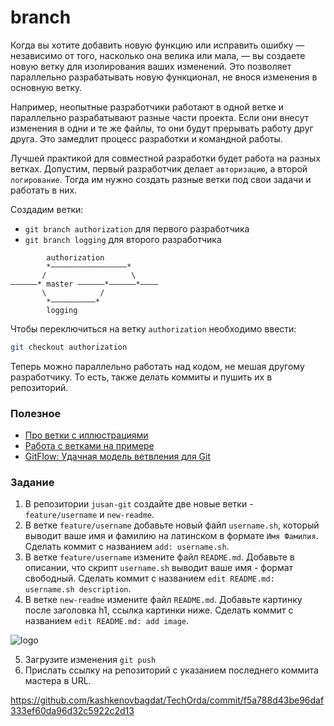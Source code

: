 # branch

Когда вы хотите добавить новую функцию или исправить ошибку — независимо от того, насколько она велика или мала, — вы создаете новую ветку для изолирования ваших изменений. Это позволяет параллельно разрабатывать новую функционал, не внося изменения в основную ветку.

Например, неопытные разработчики работают в одной ветке и параллельно разрабатывают разные части проекта. Если они внесут изменения в одни и те же файлы, то они будут прерывать работу друг друга. Это замедлит процесс разработки и командной работы.

Лучшей практикой для совместной разработки будет работа на разных ветках. Допустим, первый разработчик делает `авторизацию`, а второй `логирование`. Тогда им нужно создать разные ветки под свои задачи и работать в них.

Cоздадим ветки:

- `git branch authorization` для первого разработчика
- `git branch logging` для второго разработчика

```
        authorization
        *–––––––––––––––––*
       /                   \
––––––* master ––––––*––––––*––––
       \            /
        *––––––––––*
        logging
```

Чтобы переключиться на ветку `authorization` необходимо ввести:

```bash
git checkout authorization
```

Теперь можно параллельно работать над кодом, не мешая другому разработчику. То есть, также делать коммиты и пушить их в репозиторий.

### Полезное

- [Про ветки с иллюстрациями](https://www.atlassian.com/git/tutorials/using-branches)
- [Работа с ветками на примере](https://githowto.com/ru/creating_a_branch)
- [GitFlow: Удачная модель ветвления для Git](https://habr.com/ru/post/106912/)

### Задание

1. В репозитории `jusan-git` создайте две новые ветки - `feature/username` и `new-readme`.
2. В ветке `feature/username` добавьте новый файл `username.sh`, который выводит ваше имя и фамилию на латинском в формате `Имя Фамилия`. Сделать коммит с названием `add: username.sh`.
3. В ветке `feature/username` измените файл `README.md`. Добавьте в описании, что скрипт `username.sh` выводит ваше имя - формат свободный. Сделать коммит с названием `edit README.md: username.sh description`.
4. В ветке `new-readme` измените файл `README.md`. Добавьте картинку после заголовка h1, ссылка картинки ниже. Сделать коммит с названием `edit README.md: add image`.

![logo](./jusan-logo.png)

5. Загрузите изменения `git push`
6. Прислать ссылку на репозиторий c указанием последнего коммита мастера в URL.

https://github.com/kashkenovbagdat/TechOrda/commit/f5a788d43be96daf333ef60da96d32c5922c2d13
